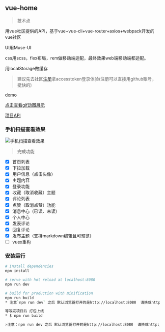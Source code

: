 ## vue-home

>技术点 

用vue社区提供的API，基于vue+vue-cli+vue-router+axios+webpack开发的vue社区

UI用Muse-UI

css用scss，flex布局，rem做移动端适配，最终效果web端移动端都适配。

用localStorage做缓存


> 建议先去社区[注册](https://www.vue-js.com/signup)拿accesstoken登录体验(注册可以直接用github账号，挺快的)

[demo](http://www.hxvin.me/vue-home/dist/)

[点击查看gif动图展示](http://ooytyiziz.bkt.clouddn.com/vue-home.gif)

[项目API](https://www.vue-js.com/api/)
### 手机扫描查看效果
![手机扫描查看效果](https://github.com/Hxvin/vue-home/blob/master/src/assets/1495982696.png)

> 完成功能

- [x] 首页列表
- [x] 下拉加载
- [x] 用户信息（点击头像）
- [x] 主题内容
- [x] 登录功能
- [x] 收藏（取消收藏）主题
- [x] 评论列表
- [x] 点赞（取消点赞）功能
- [x] 消息中心（已读、未读）
- [x] 个人中心
- [x] 发表评论
- [x] 回复评论
- [x] 发布主题（支持markdown编辑且可预览）
- [ ] vuex重构

### 安装运行

``` bash
# install dependencies
npm install

# serve with hot reload at localhost:8080
npm run dev

# build for production with minification
npm run build
* 注意`npm run dev` 之后 默认浏览器打开的是http://localhost:8080  请换成http://localhost:8080/vue-home/dist

等写完项目后 打包上线
* $ npm run build

>注意：npm run dev 之后 默认浏览器打开的是http://localhost:8080  请换成http://localhost:8080/vue-home/dist

```
```
